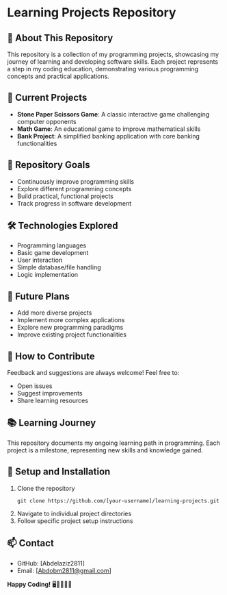# Learning Projects Repository

## 🚀 About This Repository

This repository is a collection of my programming projects, showcasing my journey of learning and developing software skills. Each project represents a step in my coding education, demonstrating various programming concepts and practical applications.

## 📂 Current Projects

- **Stone Paper Scissors Game**: A classic interactive game challenging computer opponents
- **Math Game**: An educational game to improve mathematical skills
- **Bank Project**: A simplified banking application with core banking functionalities

## 🎯 Repository Goals

- Continuously improve programming skills
- Explore different programming concepts
- Build practical, functional projects
- Track progress in software development

## 🛠 Technologies Explored

- Programming languages
- Basic game development
- User interaction
- Simple database/file handling
- Logic implementation

## 🌱 Future Plans

- Add more diverse projects
- Implement more complex applications
- Explore new programming paradigms
- Improve existing project functionalities

## 🤝 How to Contribute

Feedback and suggestions are always welcome! Feel free to:
- Open issues
- Suggest improvements
- Share learning resources

## 📚 Learning Journey

This repository documents my ongoing learning path in programming. Each project is a milestone, representing new skills and knowledge gained.

## 🔧 Setup and Installation

1. Clone the repository
   ```
   git clone https://github.com/[your-username]/learning-projects.git
   ```
2. Navigate to individual project directories
3. Follow specific project setup instructions

## 📫 Contact

- GitHub: [Abdelaziz2811]
- Email: [Abdobm2811@gmail.com]

**Happy Coding!** 🖥️👨‍💻👩‍💻
